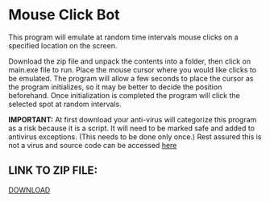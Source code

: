 # __Mouse Click Bot__

This program will emulate at random time intervals mouse clicks on a specified location on the screen. 

Download the zip file and unpack the contents into a folder, then click on main.exe file to run. Place the mouse cursor where you would like clicks to be emulated. The program will allow a few seconds to place the cursor as the program initializes, so it may be better to decide the position beforehand. Once initialization is completed the program will click the selected spot at random intervals. 

**IMPORTANT:** At first download your anti-virus will categorize this program as a risk because it is a script. It will need to be marked safe and added to antivirus exceptions. (This needs to be done only once.) Rest assured this is not a virus and source code can be accessed [here](https://github.com/Imranazeb/MouseClickBot/blob/master/main.py) 


## LINK TO ZIP FILE:

[DOWNLOAD](https://github.com/Imranazeb/MouseClickBot/files/10366875/main.zip)


